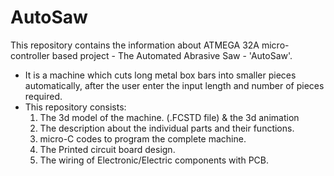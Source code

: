 # AutoSaw
This repository contains the information about ATMEGA 32A micro-controller based project - The Automated Abrasive Saw - 'AutoSaw'.
* It is a machine which cuts long metal box bars into smaller pieces automatically, after the user enter the input length and number of pieces required.
* This repository consists:
    1. The 3d model of the machine. (.FCSTD file) & the 3d animation
    2. The description about the individual parts and their functions.
    3. micro-C codes to program the complete machine.
    4. The Printed circuit board design.
    5. The wiring of Electronic/Electric components with PCB.
